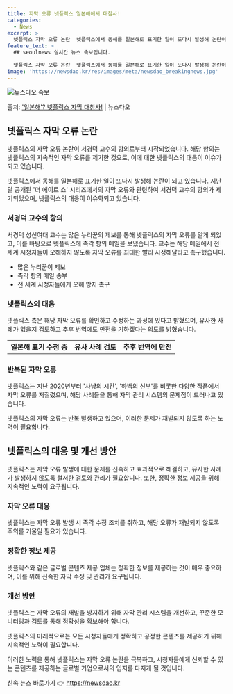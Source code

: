 ```yaml
---
title: 자막 오류 넷플릭스 일본해에서 대참사!
categories:
  - News
excerpt: >
  넷플릭스 자막 오류 논란  넷플릭스에서 동해를 일본해로 표기한 일이 또다시 발생해 논란이 되고 있습니다. 지…
feature_text: >
  ## seoulnews 실시간 뉴스 속보입니다.

  넷플릭스 자막 오류 논란  넷플릭스에서 동해를 일본해로 표기한 일이 또다시 발생해 논란이 되고 있습니다. 지…
image: 'https://newsdao.kr/res/images/meta/newsdao_breakingnews.jpg'
---
```


![뉴스다오 속보](https://newsdao.kr/res/images/meta/newsdao_breakingnews.jpg)

<p>출처: <a href="https://newsdao.kr/4078" rel="dofollow">'일본해'? 넷플릭스 자막 대참사!</a> | 뉴스다오</p>

<h2 data-ke-size="size26">넷플릭스 자막 오류 논란</h2>
넷플릭스의 자막 오류 논란이 서경덕 교수의 항의로부터 시작되었습니다. 해당 항의는 넷플릭스의 지속적인 자막 오류를 제기한 것으로, 이에 대한 넷플릭스의 대응이 이슈가 되고 있습니다.

<p data-ke-size="size16">넷플릭스에서 동해를 일본해로 표기한 일이 또다시 발생해 논란이 되고 있습니다. 지난달 공개된 '더 에이트 쇼' 시리즈에서의 자막 오류와 관련하여 서경덕 교수의 항의가 제기되었으며, 넷플릭스의 대응이 이슈화되고 있습니다.</p>

<h3>서경덕 교수의 항의</h3>
서경덕 성신여대 교수는 많은 누리꾼의 제보를 통해 넷플릭스의 자막 오류를 알게 되었고, 이를 바탕으로 넷플릭스에 즉각 항의 메일을 보냈습니다. 교수는 해당 메일에서 전 세계 시청자들이 오해하지 않도록 자막 오류를 최대한 빨리 시정해달라고 촉구했습니다.

<ul>
    <li>많은 누리꾼이 제보</li>
    <li>즉각 항의 메일 송부</li>
    <li>전 세계 시청자들에게 오해 방지 촉구</li>
</ul>

<h3>넷플릭스의 대응</h3>
넷플릭스 측은 해당 자막 오류를 확인하고 수정하는 과정에 있다고 밝혔으며, 유사한 사례가 없을지 검토하고 추후 번역에도 만전을 기하겠다는 의도를 밝혔습니다.

<table>
    <tr>
        <td style="text-align: center; height: 17px;"><b>일본해 표기 수정 중</b></td>
        <td style="text-align: center; height: 17px;"><b>유사 사례 검토</b></td>
        <td style="text-align: center; height: 17px;"><b>추후 번역에 만전</b></td>
    </tr>
</table>

<h3>반복된 자막 오류</h3>
넷플릭스는 지난 2020년부터 '사냥의 시간', '하백의 신부'를 비롯한 다양한 작품에서 자막 오류를 저질렀으며, 해당 사례들을 통해 자막 관리 시스템의 문제점이 드러나고 있습니다.

<p data-ke-size="size16">넷플릭스의 자막 오류는 반복 발생하고 있으며, 이러한 문제가 재발되지 않도록 하는 노력이 필요합니다.</p>

<h2 data-ke-size="size26">넷플릭스의 대응 및 개선 방안</h2>
넷플릭스는 자막 오류 발생에 대한 문제를 신속하고 효과적으로 해결하고, 유사한 사례가 발생하지 않도록 철저한 검토와 관리가 필요합니다. 또한, 정확한 정보 제공을 위해 지속적인 노력이 요구됩니다.

<h3>자막 오류 대응</h3>
넷플릭스는 자막 오류 발생 시 즉각 수정 조치를 취하고, 해당 오류가 재발되지 않도록 주의를 기울일 필요가 있습니다.

<h3>정확한 정보 제공</h3>
넷플릭스와 같은 글로벌 콘텐츠 제공 업체는 정확한 정보를 제공하는 것이 매우 중요하며, 이를 위해 신속한 자막 수정 및 관리가 요구됩니다.

<h3>개선 방안</h3>
넷플릭스는 자막 오류의 재발을 방지하기 위해 자막 관리 시스템을 개선하고, 꾸준한 모니터링과 검토를 통해 정확성을 확보해야 합니다.

<p data-ke-size="size16">넷플릭스의 미래적으로는 모든 시청자들에게 정확하고 공정한 콘텐츠를 제공하기 위해 지속적인 노력이 필요합니다.</p>

이러한 노력을 통해 넷플릭스는 자막 오류 논란을 극복하고, 시청자들에게 신뢰할 수 있는 콘텐츠를 제공하는 글로벌 기업으로서의 입지를 다지게 될 것입니다. 

신속 뉴스 바로가기 👉 <a href="https://newsdao.kr" rel="dofollow">https://newsdao.kr</a>


